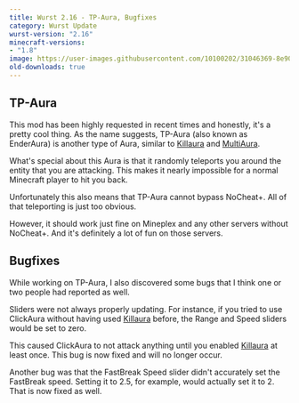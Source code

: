 ```yaml
---
title: Wurst 2.16 - TP-Aura, Bugfixes
category: Wurst Update
wurst-version: "2.16"
minecraft-versions:
- "1.8"
image: https://user-images.githubusercontent.com/10100202/31046369-8e903d2c-a5f7-11e7-84b0-ee2be19c9a3c.jpg
old-downloads: true
---
```

## TP-Aura
This mod has been highly requested in recent times and honestly, it's a pretty cool thing. As the name suggests, TP-Aura (also known as EnderAura) is another type of Aura, similar to [Killaura](https://wurst.wiki/killaura) and [MultiAura](https://wurst.wiki/multiaura).

What's special about this Aura is that it randomly teleports you around the entity that you are attacking. This makes it nearly impossible for a normal Minecraft player to hit you back.

Unfortunately this also means that TP-Aura cannot bypass NoCheat+. All of that teleporting is just too obvious.

However, it should work just fine on Mineplex and any other servers without NoCheat+. And it's definitely a lot of fun on those servers.

## Bugfixes
While working on TP-Aura, I also discovered some bugs that I think one or two people had reported as well.

Sliders were not always properly updating. For instance, if you tried to use ClickAura without having used [Killaura](https://wurst.wiki/killaura) before, the Range and Speed sliders would be set to zero.

This caused ClickAura to not attack anything until you enabled [Killaura](https://wurst.wiki/killaura) at least once. This bug is now fixed and will no longer occur.

Another bug was that the FastBreak Speed slider didn't accurately set the FastBreak speed. Setting it to 2.5, for example, would actually set it to 2. That is now fixed as well.
